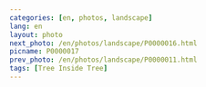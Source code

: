 ```yaml
---
categories: [en, photos, landscape]
lang: en
layout: photo
next_photo: /en/photos/landscape/P0000016.html
picname: P0000017
prev_photo: /en/photos/landscape/P0000011.html
tags: [Tree Inside Tree]
---
```

